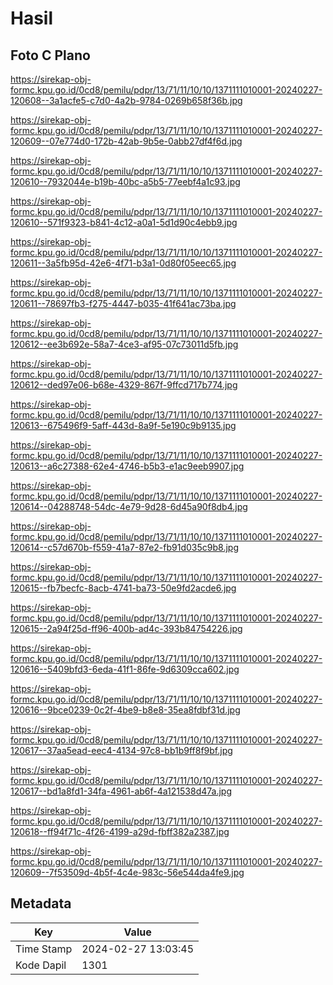 # Hasil

## Foto C Plano

https://sirekap-obj-formc.kpu.go.id/0cd8/pemilu/pdpr/13/71/11/10/10/1371111010001-20240227-120608--3a1acfe5-c7d0-4a2b-9784-0269b658f36b.jpg

https://sirekap-obj-formc.kpu.go.id/0cd8/pemilu/pdpr/13/71/11/10/10/1371111010001-20240227-120609--07e774d0-172b-42ab-9b5e-0abb27df4f6d.jpg

https://sirekap-obj-formc.kpu.go.id/0cd8/pemilu/pdpr/13/71/11/10/10/1371111010001-20240227-120610--7932044e-b19b-40bc-a5b5-77eebf4a1c93.jpg

https://sirekap-obj-formc.kpu.go.id/0cd8/pemilu/pdpr/13/71/11/10/10/1371111010001-20240227-120610--571f9323-b841-4c12-a0a1-5d1d90c4ebb9.jpg

https://sirekap-obj-formc.kpu.go.id/0cd8/pemilu/pdpr/13/71/11/10/10/1371111010001-20240227-120611--3a5fb95d-42e6-4f71-b3a1-0d80f05eec65.jpg

https://sirekap-obj-formc.kpu.go.id/0cd8/pemilu/pdpr/13/71/11/10/10/1371111010001-20240227-120611--78697fb3-f275-4447-b035-41f641ac73ba.jpg

https://sirekap-obj-formc.kpu.go.id/0cd8/pemilu/pdpr/13/71/11/10/10/1371111010001-20240227-120612--ee3b692e-58a7-4ce3-af95-07c73011d5fb.jpg

https://sirekap-obj-formc.kpu.go.id/0cd8/pemilu/pdpr/13/71/11/10/10/1371111010001-20240227-120612--ded97e06-b68e-4329-867f-9ffcd717b774.jpg

https://sirekap-obj-formc.kpu.go.id/0cd8/pemilu/pdpr/13/71/11/10/10/1371111010001-20240227-120613--675496f9-5aff-443d-8a9f-5e190c9b9135.jpg

https://sirekap-obj-formc.kpu.go.id/0cd8/pemilu/pdpr/13/71/11/10/10/1371111010001-20240227-120613--a6c27388-62e4-4746-b5b3-e1ac9eeb9907.jpg

https://sirekap-obj-formc.kpu.go.id/0cd8/pemilu/pdpr/13/71/11/10/10/1371111010001-20240227-120614--04288748-54dc-4e79-9d28-6d45a90f8db4.jpg

https://sirekap-obj-formc.kpu.go.id/0cd8/pemilu/pdpr/13/71/11/10/10/1371111010001-20240227-120614--c57d670b-f559-41a7-87e2-fb91d035c9b8.jpg

https://sirekap-obj-formc.kpu.go.id/0cd8/pemilu/pdpr/13/71/11/10/10/1371111010001-20240227-120615--fb7becfc-8acb-4741-ba73-50e9fd2acde6.jpg

https://sirekap-obj-formc.kpu.go.id/0cd8/pemilu/pdpr/13/71/11/10/10/1371111010001-20240227-120615--2a94f25d-ff96-400b-ad4c-393b84754226.jpg

https://sirekap-obj-formc.kpu.go.id/0cd8/pemilu/pdpr/13/71/11/10/10/1371111010001-20240227-120616--5409bfd3-6eda-41f1-86fe-9d6309cca602.jpg

https://sirekap-obj-formc.kpu.go.id/0cd8/pemilu/pdpr/13/71/11/10/10/1371111010001-20240227-120616--9bce0239-0c2f-4be9-b8e8-35ea8fdbf31d.jpg

https://sirekap-obj-formc.kpu.go.id/0cd8/pemilu/pdpr/13/71/11/10/10/1371111010001-20240227-120617--37aa5ead-eec4-4134-97c8-bb1b9ff8f9bf.jpg

https://sirekap-obj-formc.kpu.go.id/0cd8/pemilu/pdpr/13/71/11/10/10/1371111010001-20240227-120617--bd1a8fd1-34fa-4961-ab6f-4a121538d47a.jpg

https://sirekap-obj-formc.kpu.go.id/0cd8/pemilu/pdpr/13/71/11/10/10/1371111010001-20240227-120618--ff94f71c-4f26-4199-a29d-fbff382a2387.jpg

https://sirekap-obj-formc.kpu.go.id/0cd8/pemilu/pdpr/13/71/11/10/10/1371111010001-20240227-120609--7f53509d-4b5f-4c4e-983c-56e544da4fe9.jpg


## Metadata

| Key        | Value               |
| ---------- | ------------------- |
| Time Stamp | 2024-02-27 13:03:45 |
| Kode Dapil | 1301                |



